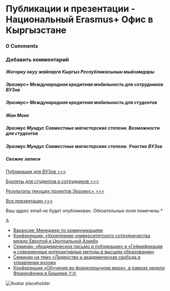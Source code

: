 # Публикации и презентации - Национальный Erasmus+ Офис в Кыргызстане

### 0 Comments

### Добавить комментарий

##### Жогорку окуу жайларга Кыргыз Республикасынын мыйзамдары

##### Эразмус+ Международная кредитная мобильность для сотрудников ВУЗов

##### Эразмус+ Международная кредитная мобильность для студентов

##### Жан Моне

##### Эразмус Мундус Совместные магистерские степени. Возможности для студентов

##### Эразмус Мундус Совместные магистерские степени. Участие ВУЗов

##### Свежие записи

[Публикации для ВУЗов >>>](http://erasmusplus.kg/materials/publications/)

[Буклеты для студентов и сотрудников >>>](http://erasmusplus.kg/materials/buklety-dlya-studentov-i-sotrudnikov/)

[Результаты текущих проектов Эразмус+ >>>](http://erasmusplus.kg/materials/projects-profiles/)

[Все презентации >>>](https://erasmusplus.kg/materials/prezentacii/)

Ваш адрес email не будет опубликован. Обязательные поля помечены *







Δ













* [Вакансия: Менеджер по коммуникациям](https://erasmusplus.kg/blog/2025/05/12/vacancy-communications-manager/)
* [Конференция: «Укрепление университетского сотрудничества между Европой и Центральной Азией»](https://erasmusplus.kg/blog/2025/04/24/%d0%ba%d0%be%d0%bd%d1%84%d0%b5%d1%80%d0%b5%d0%bd%d1%86%d0%b8%d1%8f-%d1%83%d0%ba%d1%80%d0%b5%d0%bf%d0%bb%d0%b5%d0%bd%d0%b8%d0%b5-%d1%83%d0%bd%d0%b8%d0%b2%d0%b5%d1%80%d1%81%d0%b8%d1%82%d0%b5/)
* [Семинар: «Академическое письмо и публикации» и «Геймификация и современные интерактивные методы в высшем образовании»](https://erasmusplus.kg/blog/2025/04/19/seminar_academic_writing_publications_gamification/)
* [Семинар на тему «Лидерство и академическая свобода в управлении вузом»](https://erasmusplus.kg/blog/2025/04/18/seminar_omurov/)
* [Конференция «Обучение во франкоязычном мире», в рамках недели Франкофонии в Бишкеке 🇫🇷](https://erasmusplus.kg/blog/2025/04/11/%d0%ba%d0%be%d0%bd%d1%84%d0%b5%d1%80%d0%b5%d0%bd%d1%86%d0%b8%d1%8f-%d0%be%d0%b1%d1%83%d1%87%d0%b5%d0%bd%d0%b8%d0%b5-%d0%b2%d0%be-%d1%84%d1%80%d0%b0%d0%bd%d0%ba%d0%be%d1%8f%d0%b7%d1%8b%d1%87/)

![Avatar placeholder](https://erasmusplus.kg/wp-content/themes/hestia/assets/img/placeholder.jpg)

